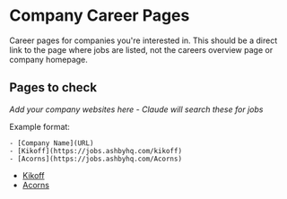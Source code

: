 # Company Career Pages

Career pages for companies you're interested in. This should be a direct link to the page where jobs are listed,
not the careers overview page or company homepage.

## Pages to check
*Add your company websites here - Claude will search these for jobs*

Example format:
```
- [Company Name](URL)
- [Kikoff](https://jobs.ashbyhq.com/kikoff)
- [Acorns](https://jobs.ashbyhq.com/Acorns)
```

- [Kikoff](https://jobs.ashbyhq.com/kikoff)
- [Acorns](https://jobs.ashbyhq.com/Acorns)

